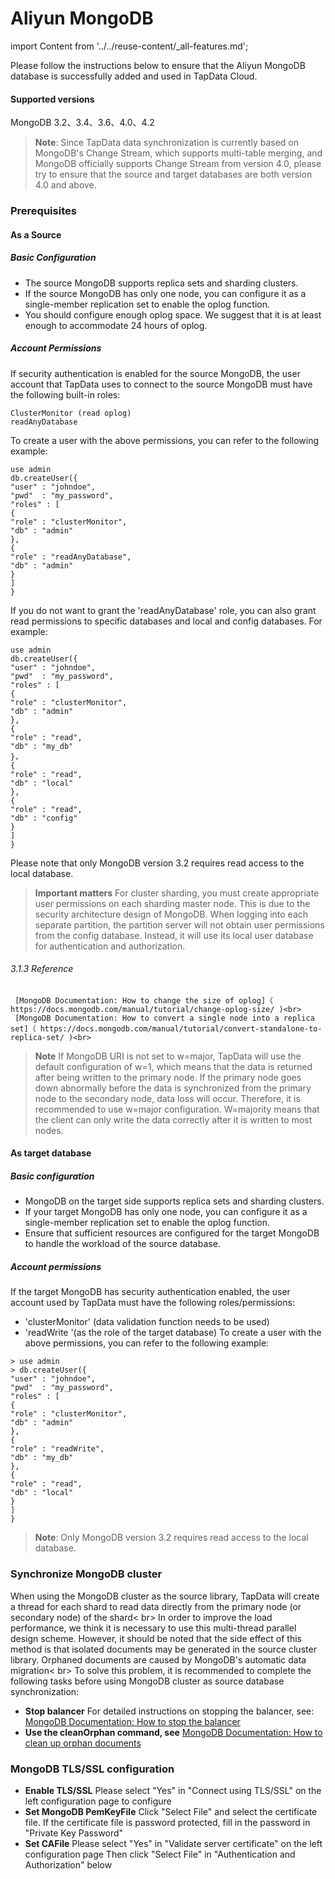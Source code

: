 # Aliyun MongoDB

import Content from '../../reuse-content/_all-features.md';

<Content />

Please follow the instructions below to ensure that the Aliyun MongoDB database is successfully added and used in TapData Cloud.

#### **Supported versions**

MongoDB 3.2、3.4、3.6、4.0、4.2

> **Note**:
> Since TapData data synchronization is currently based on MongoDB's Change Stream, which supports multi-table merging, and MongoDB officially supports Change Stream from version 4.0, please try to ensure that the source and target databases are both version 4.0 and above.

### **Prerequisites**

#### **As a Source**

##### **Basic Configuration**

- The source MongoDB supports replica sets and sharding clusters.
- If the source MongoDB has only one node, you can configure it as a single-member replication set to enable the oplog function.
- You should configure enough oplog space. We suggest that it is at least enough to accommodate 24 hours of oplog.

##### **Account Permissions**

If security authentication is enabled for the source MongoDB, the user account that TapData uses to connect to the source MongoDB must have the following built-in roles:

```
ClusterMonitor (read oplog)
readAnyDatabase
```

To create a user with the above permissions, you can refer to the following example:

```
use admin
db.createUser({
"user" : "johndoe",
"pwd"  : "my_password",
"roles" : [
{
"role" : "clusterMonitor",
"db" : "admin"
},
{
"role" : "readAnyDatabase",
"db" : "admin"
}
]
}
```

If you do not want to grant the 'readAnyDatabase' role, you can also grant read permissions to specific databases and local and config databases. For example:

```
use admin
db.createUser({
"user" : "johndoe",
"pwd"  : "my_password",
"roles" : [
{
"role" : "clusterMonitor",
"db" : "admin"
},
{
"role" : "read",
"db" : "my_db"
}，
{
"role" : "read",
"db" : "local"
},
{
"role" : "read",
"db" : "config"
}
]
}
```

Please note that only MongoDB version 3.2 requires read access to the local database.

> **Important matters**
> For cluster sharding, you must create appropriate user permissions on each sharding master node. This is due to the security architecture design of MongoDB. When logging into each separate partition, the partition server will not obtain user permissions from the config database. Instead, it will use its local user database for authentication and authorization.

###### 3.1.3 Reference

```
 [MongoDB Documentation: How to change the size of oplog]（ https://docs.mongodb.com/manual/tutorial/change-oplog-size/ )<br>
 [MongoDB Documentation: How to convert a single node into a replica set]（ https://docs.mongodb.com/manual/tutorial/convert-standalone-to-replica-set/ )<br>
```

> **Note**
> If MongoDB URI is not set to w=major, TapData will use the default configuration of w=1, which means that the data is returned after being written to the primary node. If the primary node goes down abnormally before the data is synchronized from the primary node to the secondary node, data loss will occur. Therefore, it is recommended to use w=major configuration. W=majority means that the client can only write the data correctly after it is written to most nodes.

#### **As target database**

##### **Basic configuration**

- MongoDB on the target side supports replica sets and sharding clusters.
- If your target MongoDB has only one node, you can configure it as a single-member replication set to enable the oplog function.
- Ensure that sufficient resources are configured for the target MongoDB to handle the workload of the source database.

##### **Account permissions**

If the target MongoDB has security authentication enabled, the user account used by TapData must have the following roles/permissions:

- 'clusterMonitor' (data validation function needs to be used)
- 'readWrite '(as the role of the target database) To create a user with the above permissions, you can refer to the following example:

```
> use admin
> db.createUser({
"user" : "johndoe",
"pwd"  : "my_password",
"roles" : [
{
"role" : "clusterMonitor",
"db" : "admin"
},
{
"role" : "readWrite",
"db" : "my_db"
},
{
"role" : "read",
"db" : "local"
}
]
}
```

> **Note**: Only MongoDB version 3.2 requires read access to the local database.

### **Synchronize MongoDB cluster**

When using the MongoDB cluster as the source library, TapData will create a thread for each shard to read data directly from the primary node (or secondary node) of the shard< br> In order to improve the load performance, we think it is necessary to use this multi-thread parallel design scheme. However, it should be noted that the side effect of this method is that isolated documents may be generated in the source cluster library. Orphaned documents are caused by MongoDB's automatic data migration< br> To solve this problem, it is recommended to complete the following tasks before using MongoDB cluster as source database synchronization:

- **Stop balancer**
  For detailed instructions on stopping the balancer, see:
  [MongoDB Documentation: How to stop the balancer]( https://docs.mongodb.com/manual/reference/method/sh.stopBalancer/ )
- **Use the cleanOrphan command, see**
  [MongoDB Documentation: How to clean up orphan documents](https://www.mongodb.com/docs/manual/reference/command/cleanupOrphaned/)

### **MongoDB TLS/SSL configuration**

- **Enable TLS/SSL**
  Please select "Yes" in "Connect using TLS/SSL" on the left configuration page to configure
- **Set MongoDB PemKeyFile**
  Click "Select File" and select the certificate file. If the certificate file is password protected, fill in the password in "Private Key Password"
- **Set CAFile**
  Please select "Yes" in "Validate server certificate" on the left configuration page
  Then click "Select File" in "Authentication and Authorization" below
